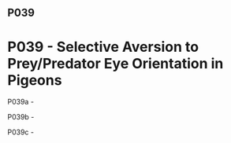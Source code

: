 ## P039
# P039 - Selective Aversion to Prey/Predator Eye Orientation in Pigeons

P039a - 

P039b - 

P039c - 
